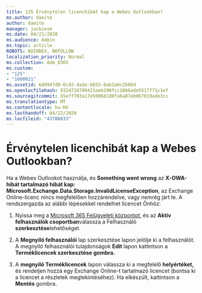 ```yaml
---
title: 125 Érvénytelen licenchibát kap a Webes Outlookban?
ms.author: daeite
author: daeite
manager: jackiesm
ms.date: 04/21/2020
ms.audience: Admin
ms.topic: article
ROBOTS: NOINDEX, NOFOLLOW
localization_priority: Normal
ms.collection: Adm_O365
ms.custom:
- "125"
- "1600021"
ms.assetid: 6d9947d9-6c92-4ada-b655-8ab2a0c2b66d
ms.openlocfilehash: 9324726709423aeb290fcc1866ade5517f71c1ef
ms.sourcegitcommit: 55eff703a17e500681d8fa6a87eb067019ade3cc
ms.translationtype: MT
ms.contentlocale: hu-HU
ms.lasthandoff: 04/22/2020
ms.locfileid: "43708833"
---
```

# <a name="getting-an-invalid-license-error-in-outlook-on-the-web"></a>Érvénytelen licenchibát kap a Webes Outlookban?

Ha a Webes Outlookot használja, és **Something went wrong** az **X-OWA-hibát tartalmazó hibát kap: Microsoft.Exchange.Data.Storage.InvalidLicenseException**, az Exchange Online-licenc nincs megfelelően hozzárendelve, vagy nemrég járt le. A rendszergazda az alábbi lépésekkel rendelhet licencet Önhöz:
  
1. Nyissa meg a [Microsoft 365 Felügyeleti központot,](https://portal.office.com/adminportal/home#/homepage) és az **Aktív felhasználók csoportban**válassza a Felhasználó **szerkesztése**lehetőséget.

2. A **Megnyíló felhasználói** lap szerkesztése lapon jelölje ki a felhasználót. A megnyíló felhasználói tulajdonságok **Edit** lapon kattintson a **Terméklicencek szerkesztése gombra.**

3. A **megnyíló Terméklicencek** lapon válassza ki a megfelelő **helyértéket,** és rendeljen hozzá egy Exchange Online-t tartalmazó licencet (bontsa ki a licencet a részletek megtekintéséhez). Ha elkészült, kattintson a **Mentés** gombra.
